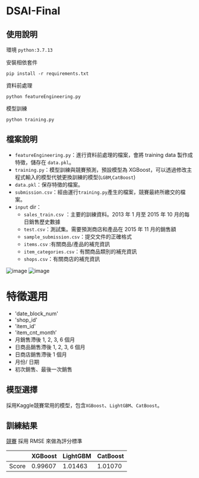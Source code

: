 # DSAI-Final

## 使用說明

環境 `python:3.7.13`

安裝相依套件
```
pip install -r requirements.txt
```
資料前處理
```
python featureEngineering.py
```
模型訓練
```
python training.py
```

## 檔案說明

- `featureEngineering.py`：進行資料前處理的檔案，會將 training data 製作成特徵，儲存在 `data.pkl`。
- `training.py`：模型訓練與競賽預測，預設模型為 XGBoost，可以透過修改主程式輸入的模型代號更換訓練的模型(`LGBM`,`CatBoost`)
- `data.pkl`：保存特徵的檔案。
- `submission.csv`：經由運行`training.py`產生的檔案，競賽最終所繳交的檔案。
- `input` dir：
  -  `sales_train.csv` ：主要的訓練資料。2013 年 1 月至 2015 年 10 月的每日銷售歷史數據
  -  `test.csv`：測試集。需要預測商店和產品在 2015 年 11 月的銷售額
  -  `sample_submission.csv`：提交文件的正確格式
  -  `items.csv` :有關商品/產品的補充資訊
  -  `item_categories.csv`：有關商品類別的補充資訊
  -  `shops.csv`：有關商店的補充資訊

![image](https://user-images.githubusercontent.com/13596525/172260736-c0c621a9-1e0b-4bb3-a416-243ed0a3a569.png)
![image](https://user-images.githubusercontent.com/13596525/172260755-6149f9d3-6e30-43fa-ae17-ad1356113fb3.png)

# 特徵選用

- 'date_block_num'
- 'shop_id'
- 'item_id'
- 'item_cnt_month’
- 月銷售滯後 1, 2, 3, 6 個月
- 日商品銷售滯後 1, 2, 3, 6 個月
- 日商店銷售滯後 1 個月
- 月份/ 日期
- 初次銷售、最後一次銷售


## 模型選擇

採用Kaggle競賽常用的模型，包含`XGBoost`、`LightGBM`、`CatBoost`。

## 訓練結果

[競賽](https://www.kaggle.com/competitions/competitive-data-science-predict-future-sales/overview) 採用 RMSE 來做為評分標準

||XGBoost|LightGBM|CatBoost|
|--|--|--|--|
|Score|0.99607|1.01463|1.01070|
